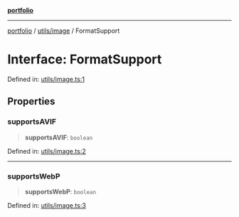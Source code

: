 [**portfolio**](../../../README.md)

***

[portfolio](../../../modules.md) / [utils/image](../README.md) / FormatSupport

# Interface: FormatSupport

Defined in: [utils/image.ts:1](https://github.com/tnorlund/Portfolio/blob/51e49708a98b3bbabf8f40e711296a025d4e0e25/portfolio/utils/image.ts#L1)

## Properties

### supportsAVIF

> **supportsAVIF**: `boolean`

Defined in: [utils/image.ts:2](https://github.com/tnorlund/Portfolio/blob/51e49708a98b3bbabf8f40e711296a025d4e0e25/portfolio/utils/image.ts#L2)

***

### supportsWebP

> **supportsWebP**: `boolean`

Defined in: [utils/image.ts:3](https://github.com/tnorlund/Portfolio/blob/51e49708a98b3bbabf8f40e711296a025d4e0e25/portfolio/utils/image.ts#L3)
